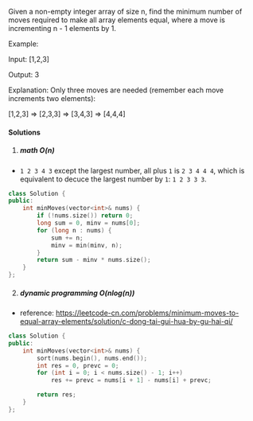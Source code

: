 Given a non-empty integer array of size n, find the minimum number of moves required to make all array elements equal, where a move is incrementing n - 1 elements by 1.

Example:

Input:
[1,2,3]

Output:
3

Explanation:
Only three moves are needed (remember each move increments two elements):

[1,2,3]  =>  [2,3,3]  =>  [3,4,3]  =>  [4,4,4]



#### Solutions

1. ##### math O(n)

- `1 2 3 4 3` except the largest number, all plus `1` is `2 3 4 4 4`, which is equivalent to decuce the largest number by `1`: `1 2 3 3 3`.

```cpp
class Solution {
public:
    int minMoves(vector<int>& nums) {
        if (!nums.size()) return 0;
        long sum = 0, minv = nums[0];
        for (long n : nums) {
            sum += n;
            minv = min(minv, n);
        }
        return sum - minv * nums.size();
    }
};
```

2. ##### dynamic programming O(nlog(n))

- reference: https://leetcode-cn.com/problems/minimum-moves-to-equal-array-elements/solution/c-dong-tai-gui-hua-by-gu-hai-qi/

```cpp
class Solution {
public:
    int minMoves(vector<int>& nums) {
        sort(nums.begin(), nums.end());
        int res = 0, prevc = 0;
        for (int i = 0; i < nums.size() - 1; i++)
            res += prevc = nums[i + 1] - nums[i] + prevc;

        return res;
    }
};
```